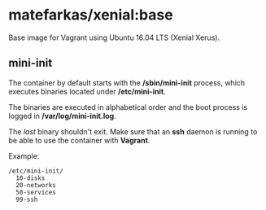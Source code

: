 # matefarkas/xenial:base

Base image for Vagrant using Ubuntu 16.04 LTS (Xenial Xerus).

## mini-init

The container by default starts with the **/sbin/mini-init** process, which executes binaries located under **/etc/mini-init**.

The binaries are executed in alphabetical order and the boot process is logged in **/var/log/mini-init.log**.

The *last* binary shouldn't exit. Make sure that an **ssh** daemon is running to be able to use the container with **Vagrant**.

Example:

    /etc/mini-init/
      10-disks
      20-networks
      50-services
      99-ssh

